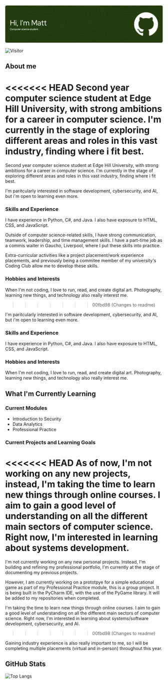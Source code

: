 ![Header](github-header-image.png)


![Visitor](https://visitor-badge.laobi.icu/badge?page_id=Mattytomo365.Mattytomo365)

## About me
<<<<<<< HEAD
Second year computer science student at Edge Hill University, with strong ambitions for a career in computer science.
I'm currently in the stage of exploring different areas and roles in this vast industry, finding where i fit best.
=======
Second year computer science student at Edge Hill University, with strong ambitions for a career in computer science. I'm currently in the stage of exploring different areas and roles in this vast industry, finding where i fit best.

I'm paritcularly interested in software development, cybersecurity, and AI, but i'm open to learning even more.

### Skills and Experience
I have experience in Python, C#, and Java. I also have exposure to HTML, CSS, and JavaScript.

Outside of computer science-related skills, I have strong communication, teamwork, leadership, and time management skills. I have a part-time job as a commis waiter in Gaucho, Liverpool, where I put these skills into practice.

Extra-curricular activities like a project placement/work experience placements, and previously being a commitee member of my university's Coding Club allow me to develop these skills.

### Hobbies and Interests
When I'm not coding, I love to run, read, and create digital art. Photography, learning new things, and technology also really interest me.
>>>>>>> 00fbd98 (Changes to readme)

I'm paritcularly interested in software development, cybersecurity, and AI, but i'm open to learning even more.

### Skills and Experience
I have experience in Python, C#, and Java.
I also have exposure to HTML, CSS, and JavaScript.

### Hobbies and Interests
When I'm not coding, I love to run, read, and create digital art. Photography, learning new things, and technology also really interest me.

## What I'm Currently Learning
### Current Modules
* Introduction to Security
* Data Analytics
* Professional Practice

### Current Projects and Learning Goals
<<<<<<< HEAD
As of now, I'm not working on any new projects, instead, I'm taking the time to learn new things through online courses. 
I aim to gain a good level of understanding on all the different main sectors of computer science. Right now, I'm interested in learning about systems development.
=======
I'm not currently working on any new personal projects. Instead, I'm building and refining my professional portfolio, I'm currently at the stage of documenting my previous projects.

However, I am currently working on a prototpye for a simple educational game as part of my Professional Practice module, this is a group project. It is being built in the PyCharm IDE, with the use of the PyGame library. It will be added to my repositories when completed.

I'm taking the time to learn new things through online courses. I aim to gain a good level of understanding on all the different main sectors of computer science. Right now, I'm interested in learning about systems/software development, cybersecurity, and AI.
>>>>>>> 00fbd98 (Changes to readme)

Gaining industry experience is also really important to me, so I will be completing multiple placements (virtual and in-person) throughout this year.

## GitHub Stats
 ![Top Langs](https://github-readme-stats.vercel.app/api/top-langs/?username=Mattytomo365&layout=compact)







